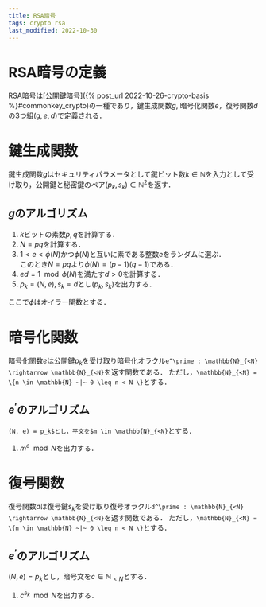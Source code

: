```yaml
---
title: RSA暗号
tags: crypto rsa
last_modified: 2022-10-30
---
```


# RSA暗号の定義
RSA暗号は[公開鍵暗号]({% post_url 2022-10-26-crypto-basis %}#commonkey_crypto)の一種であり，鍵生成関数$g$, 暗号化関数$e$，復号関数$d$の3つ組$(g, e, d)$で定義される．

# 鍵生成関数

鍵生成関数$g$はセキュリティパラメータとして鍵ビット数$k \in \mathbb{N}$を入力として受け取り，公開鍵と秘密鍵のペア$(p_k, s_k) \in \mathbb{N}^2$を返す．

## $g$のアルゴリズム

1. $k$ビットの素数$p, q$を計算する．
2. $N = pq$を計算する．
3. $1 < e < \phi(N)$かつ$\phi(N)$と互いに素である整数$e$をランダムに選ぶ．<br>このとき$N = pq$より$\phi(N) = (p - 1)(q - 1)$である．
4. $ed = 1 \mod \phi(N)$を満たす$d > 0$を計算する．
5. $p_k = (N, e), s_k = d$とし$(p_k, s_k)$を出力する．

ここで$\phi$はオイラー関数とする．

# 暗号化関数
暗号化関数$e$は公開鍵$p_k$を受け取り暗号化オラクル`e^\prime : \mathbb{N}_{<N} \rightarrow \mathbb{N}_{<N}`を返す関数である．
ただし，`\mathbb{N}_{<N} = \{n \in \mathbb{N} ~|~ 0 \leq n < N \}`とする．

## $e^\prime$のアルゴリズム
`(N, e) = p_k$とし，平文を$m \in \mathbb{N}_{<N}`とする．

1. $m^e \mod N$を出力する．


# 復号関数

復号関数$d$は復号鍵$s_k$を受け取り復号オラクル`d^\prime : \mathbb{N}_{<N} \rightarrow \mathbb{N}_{<N}`を返す関数である．
ただし，`\mathbb{N}_{<N} = \{n \in \mathbb{N} ~|~ 0 \leq n < N \}`とする．

## $e^\prime$のアルゴリズム
$(N, e) = p_k$とし，暗号文を$c \in \mathbb{N}_{<N}$とする．

1. $c^{s_k} \mod N$を出力する．

